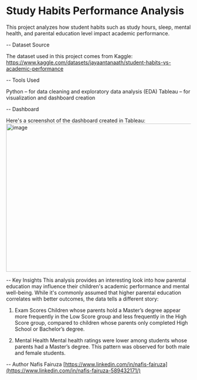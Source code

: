 # Study Habits Performance Analysis
This project analyzes how student habits such as study hours, sleep, mental health, and parental education level impact academic performance.

-- Dataset Source

The dataset used in this project comes from Kaggle:
https://www.kaggle.com/datasets/jayaantanaath/student-habits-vs-academic-performance

-- Tools Used

Python – for data cleaning and exploratory data analysis (EDA)
Tableau – for visualization and dashboard creation

-- Dashboard

Here's a screenshot of the dashboard created in Tableau:
<img width="593" height="403" alt="image" src="https://github.com/user-attachments/assets/7a999ae7-7137-40ef-afd9-9a2d25cdff95" />


-- Key Insights
This analysis provides an interesting look into how parental education may influence their children's academic performance and mental well-being. While it's commonly assumed that higher parental education correlates with better outcomes, the data tells a different story:

1. Exam Scores
Children whose parents hold a Master’s degree appear more frequently in the Low Score group and less frequently in the High Score group, compared to children whose parents only completed High School or Bachelor’s degree.

2. Mental Health
Mental health ratings were lower among students whose parents had a Master’s degree. This pattern was observed for both male and female students.

-- Author
Nafis Fairuza
[https://www.linkedin.com/in/nafis-fairuza](https://www.linkedin.com/in/nafis-fairuza-589432171/)
